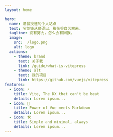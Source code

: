 ```yaml
---
layout: home

hero:
  name: 清晨投递的个人站点
  text: 宝剑锋从磨砺出，梅花香自苦寒来。
  tagline: 没有努力，怎么会有回报。
  image:
    src:  /logo.png
    alt: logo
  actions:
    - theme: brand
      text: 关于我
      link: /guide/what-is-vitepress
    - theme: alt
      text: 我的项目
      link: https://github.com/vuejs/vitepress
features:
  - icon: ⚡️
    title: Vite, The DX that can't be beat
    details: Lorem ipsum...
  - icon: 🖖
    title: Power of Vue meets Markdown
    details: Lorem ipsum...
  - icon: 🛠️
    title: Simple and minimal, always
    details: Lorem ipsum...
---
```

